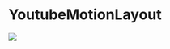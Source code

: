 # YoutubeMotionLayout
![](https://media.giphy.com/media/8GWhdl8dBTPYFYe7p4/giphy.gif?cid=790b761160b705803d7fc3ae01af920338e047d819b323c7&rid=giphy.gif&ct=gf)
